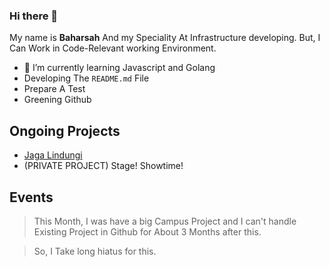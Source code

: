 ### Hi there 👋


My name is **Baharsah** And my Speciality At Infrastructure developing.
But, I Can Work in Code-Relevant working Environment.

<!--- 🔭 I’m currently working on ...-->
- 🌱 I’m currently learning Javascript and Golang
- Developing The `README.md` File
- Prepare A Test
- Greening Github

## Ongoing Projects
 - [Jaga Lindungi](https://github.com/baharsah/jagalindungi)
 - (PRIVATE PROJECT) Stage! Showtime!

## Events

> This Month, I was have a big Campus Project and I can't handle Existing Project in Github for About 3 Months after this.

> So, I Take long hiatus for this.










